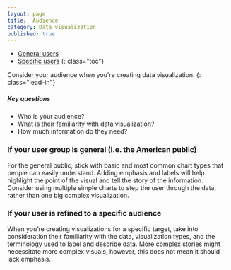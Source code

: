 ```yaml
---
layout: page
title:  Audience
category: Data visualization
published: true
---
```


- [General users](#general-users)
- [Specific users](#specific-users)
 {: class="toc"}


Consider your audience when you're creating data visualization.
{: class="lead-in"}

##### Key questions
* Who is your audience?
* What is their familiarity with data visualization?
* How much information do they need?


<h3 id="general-users">If your user group is general (i.e. the American
  public)</h3>
For the general public, stick with basic and most common chart types that
people can easily understand. Adding emphasis and labels will help highlight
the point of the visual and tell the story of the information. Consider using
multiple simple charts to step the user through the data, rather than one big
complex visualization.

<h3 id="specific-users">If your user is refined to a specific audience</h3>
When you’re creating visualizations for a specific target, take into
consideration their familiarity with the data, visualization types, and the
terminology used to label and describe data. More complex stories might
necessitate more complex visuals, however, this does not mean it should lack
emphasis.
